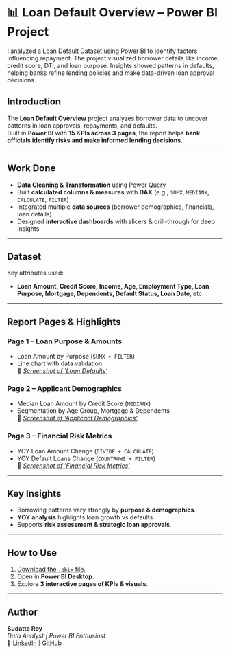 # 📊 Loan Default Overview – Power BI Project
I analyzed a Loan Default Dataset using Power BI to identify factors influencing repayment. The project visualized borrower details like income, credit score, DTI, and loan purpose. Insights showed patterns in defaults, helping banks refine lending policies and make data-driven loan approval decisions.

## Introduction
The **Loan Default Overview** project analyzes borrower data to uncover patterns in loan approvals, repayments, and defaults.  
Built in **Power BI** with **15 KPIs across 3 pages**, the report helps **bank officials identify risks and make informed lending decisions**.  

---

## Work Done
- **Data Cleaning & Transformation** using Power Query  
- Built **calculated columns & measures** with **DAX** (e.g., `SUMX`, `MEDIANX`, `CALCULATE`, `FILTER`)  
- Integrated multiple **data sources** (borrower demographics, financials, loan details)  
- Designed **interactive dashboards** with slicers & drill-through for deep insights  

---

## Dataset
Key attributes used:  
- **Loan Amount, Credit Score, Income, Age, Employment Type, Loan Purpose, Mortgage, Dependents, Default Status, Loan Date**, etc.  

---

## Report Pages & Highlights
### Page 1 – Loan Purpose & Amounts  
- Loan Amount by Purpose (`SUMX + FILTER`)  
- Line chart with data validation  
📸 *[Screenshot of 'Loan Defaults'](https://github.com/SudattaRoy13/Loan-Default-Overview/blob/main/Loan%20Overview.png)*  

### Page 2 – Applicant Demographics  
- Median Loan Amount by Credit Score (`MEDIANX`)  
- Segmentation by Age Group, Mortgage & Dependents  
📸 *[Screenshot of 'Applicant Demographics'](https://github.com/SudattaRoy13/Loan-Default-Overview/blob/main/Applicant%20Demographics.png)*  

### Page 3 – Financial Risk Metrics  
- YOY Loan Amount Change (`DIVIDE + CALCULATE`)  
- YOY Default Loans Change (`COUNTROWS + FILTER`)  
📸 *[Screenshot of 'Financial Risk Metrics'](https://github.com/SudattaRoy13/Loan-Default-Overview/blob/main/Financial%20Risk%20Metrix.png)*  

---

## Key Insights
- Borrowing patterns vary strongly by **purpose & demographics**.  
- **YOY analysis** highlights loan growth vs defaults.  
- Supports **risk assessment & strategic loan approvals**.  

---

## How to Use
1. [Download the `.pbix` file.](https://github.com/SudattaRoy13/Loan-Default-Overview/blob/main/Loan%20Default%20%26%20Credit%20Score.pbix)
2. Open in **Power BI Desktop**.  
3. Explore **3 interactive pages of KPIs & visuals**.  

---

## Author
**Sudatta Roy**  
*Data Analyst | Power BI Enthusiast*  
🔗 [LinkedIn](https://www.linkedin.com/in/sudatta-roy-261540262) | [GitHub](https://github.com/SudattaRoy13)
